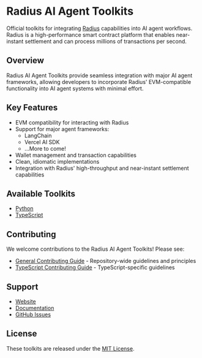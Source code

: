 # Radius AI Agent Toolkits

Official toolkits for integrating [Radius](https://radiustech.xyz/) capabilities into AI agent workflows. Radius is a high-performance smart contract platform that enables near-instant settlement and can process millions of transactions per second.

## Overview

Radius AI Agent Toolkits provide seamless integration with major AI agent frameworks, allowing developers to incorporate Radius' EVM-compatible functionality into AI agent systems with minimal effort.

## Key Features

- EVM compatibility for interacting with Radius
- Support for major agent frameworks:
  - LangChain
  - Vercel AI SDK
  - ...More to come!
- Wallet management and transaction capabilities
- Clean, idiomatic implementations
- Integration with Radius' high-throughput and near-instant settlement capabilities

## Available Toolkits

- [Python](./python)
- [TypeScript](./typescript)

## Contributing

We welcome contributions to the Radius AI Agent Toolkits! Please see:

- [General Contributing Guide](CONTRIBUTING.md) - Repository-wide guidelines and principles
- [TypeScript Contributing Guide](typescript/CONTRIBUTING.md) - TypeScript-specific guidelines

## Support

- [Website](https://radiustech.xyz/)
- [Documentation](https://docs.radiustech.xyz/)
- [GitHub Issues](https://github.com/radiustechsystems/ai-agent-toolkit/issues)

## License

These toolkits are released under the [MIT License](LICENSE).
